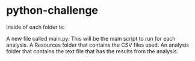 # python-challenge

Inside of each folder is:

A new file called main.py. This will be the main script to run for each analysis.
A Resources folder that contains the CSV files used.
An analysis folder that contains the text file that has the results from the analysis.
